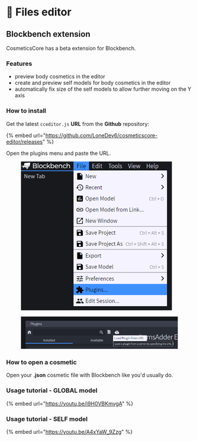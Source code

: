 # 📑 Files editor

## Blockbench extension

CosmeticsCore has a beta extension for Blockbench.

### Features

* preview body cosmetics in the editor
* create and preview self models for body cosmetics in the editor
* automatically fix size of the self models to allow further moving on the Y axis

### How to install

Get the latest `cceditor.js`  **URL** from the **Github** repository:

{% embed url="https://github.com/LoneDev6/cosmeticscore-editor/releases" %}

Open the plugins menu and paste the URL.

<figure><img src=".gitbook/assets/image (1) (5).png" alt=""><figcaption></figcaption></figure>

<figure><img src=".gitbook/assets/image (27).png" alt=""><figcaption></figcaption></figure>

### How to open a cosmetic

Open your **.json** cosmetic file with Blockbench like you'd usually do.

### Usage tutorial - GLOBAL model

{% embed url="https://youtu.be/i9H0VBKmvgA" %}

### Usage tutorial - SELF model

{% embed url="https://youtu.be/A4xYaW_9Zzg" %}

